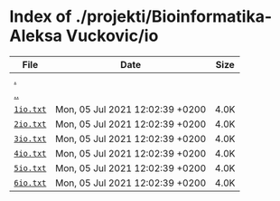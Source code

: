# Index of ./projekti/Bioinformatika-Aleksa Vuckovic/io

File | Date | Size
--- | --- | ---
[.](.) | |
[..](..) | |
[`1io.txt`](1io.txt) | Mon, 05 Jul 2021 12:02:39 +0200 | 4.0K
[`2io.txt`](2io.txt) | Mon, 05 Jul 2021 12:02:39 +0200 | 4.0K
[`3io.txt`](3io.txt) | Mon, 05 Jul 2021 12:02:39 +0200 | 4.0K
[`4io.txt`](4io.txt) | Mon, 05 Jul 2021 12:02:39 +0200 | 4.0K
[`5io.txt`](5io.txt) | Mon, 05 Jul 2021 12:02:39 +0200 | 4.0K
[`6io.txt`](6io.txt) | Mon, 05 Jul 2021 12:02:39 +0200 | 4.0K

